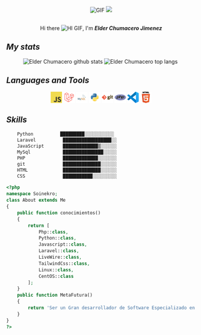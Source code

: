 <div align="center"><img alt="GIF" src="https://github.com/abhisheknaiidu/abhisheknaiidu/blob/master/code.gif?raw=true" height="300px" />&nbsp;<img src="https://media.giphy.com/media/f9XgHHnPnDjOF1hWpl/giphy.gif" height="300px" /></div>
<br>
<div>
  <p align='center'>
Hi there <img alt="HI GIF" src="https://github.com/TheDudeThatCode/TheDudeThatCode/blob/master/Assets/Hi.gif" height="20px" />, I'm <strong><i>Elder Chumacero Jimenez</i></strong>
  </p>
  </div>
<h2><i>My stats</i></h2>
<p align='center'>
  <img margin="4px" height="200px" src="https://github-readme-stats.vercel.app/api?username=Soinekro&theme=dark&show_icons=true&count_private=true" alt="Elder Chumacero github stats"/>&nbsp;<img margin="4px" height="200px" src="https://github-readme-stats.vercel.app/api/top-langs/?username=Soinekro&count_private=true&layout=compact" alt="Elder Chumacero top langs" height="205">&nbsp;
  
  
<h2><i>Languages and Tools</i></h2>
<div align="center">
  <code><img height="30px" src="https://raw.githubusercontent.com/github/explore/80688e429a7d4ef2fca1e82350fe8e3517d3494d/topics/javascript/javascript.png"></code>
  <code><img height="30px" src="https://raw.githubusercontent.com/github/explore/80688e429a7d4ef2fca1e82350fe8e3517d3494d/topics/laravel/laravel.png"></code>
  <code><img height="30px" src="https://raw.githubusercontent.com/github/explore/80688e429a7d4ef2fca1e82350fe8e3517d3494d/topics/mysql/mysql.png"></code>
  <code><img height="30px" src="https://raw.githubusercontent.com/github/explore/80688e429a7d4ef2fca1e82350fe8e3517d3494d/topics/python/python.png"></code>
  <code><img height="30px" src="https://raw.githubusercontent.com/github/explore/80688e429a7d4ef2fca1e82350fe8e3517d3494d/topics/git/git.png"></code>
  <code><img height="30px" src="https://raw.githubusercontent.com/github/explore/80688e429a7d4ef2fca1e82350fe8e3517d3494d/topics/php/php.png"></code>
  <code><img height="30px" src="https://raw.githubusercontent.com/github/explore/80688e429a7d4ef2fca1e82350fe8e3517d3494d/topics/visual-studio-code/visual-studio-code.png" /></code>
  <code><img height="30px" src="https://raw.githubusercontent.com/github/explore/80688e429a7d4ef2fca1e82350fe8e3517d3494d/topics/html/html.png" /></code>
</div>
  <h2><i>Skills</i></h2>

```text
    Python          █████████░░░░░░░░░░░
    Laravel          ██████████████████░░
    JavaScript       █████████████▒░░░░░░  
    MySql            ███████████████░░░░░
    PHP              █████████████░░░░░░░
    git              ██████████████░░░░░░
    HTML             ██████████████░░░░░░
    CSS              ███████████░░░░░░░░░
```
```php
<?php
namespace Soinekro;
class About extends Me
{
    public function conocimientos()
    {
        return [
            Php::class,
            Python::class,
            Javascript::class,
            Laravel::class,
            LiveWire::class,
            TailwindCss::class,
            Linux::class,
            CentOS::class
        ];
    }
    public function MetaFutura()
    {
        return 'Ser un Gran desarrollador de Software Especializado en WEB BACK END.';
    }
}
?>
```
